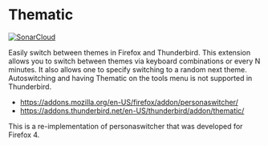 # Thematic

[![SonarCloud](https://sonarcloud.io/images/project_badges/sonarcloud-white.svg)](https://sonarcloud.io/dashboard?id=drsjb80_thematic)

Easily switch between themes in Firefox and Thunderbird. This extension
allows you to switch between themes via keyboard combinations or every N
minutes. It also allows one to specify switching to a random next theme.
Autoswitching and having Thematic on the tools menu is not supported in
Thunderbird.

* https://addons.mozilla.org/en-US/firefox/addon/personaswitcher/
* https://addons.thunderbird.net/en-US/thunderbird/addon/thematic/

This is a re-implementation of personaswitcher that was developed for Firefox 4.
